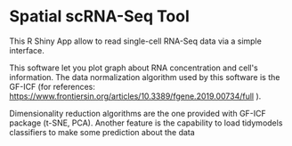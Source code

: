 # Spatial scRNA-Seq Tool
This R Shiny App allow to read single-cell RNA-Seq data via a simple interface. 

This software let you plot graph about RNA concentration and cell's information.
The data normalization algorithm used by this software is the GF-ICF (for references: https://www.frontiersin.org/articles/10.3389/fgene.2019.00734/full ).

Dimensionality reduction algorithms are the one provided with GF-ICF package (t-SNE, PCA).
Another feature is the capability to load tidymodels classifiers to make some prediction about the data
